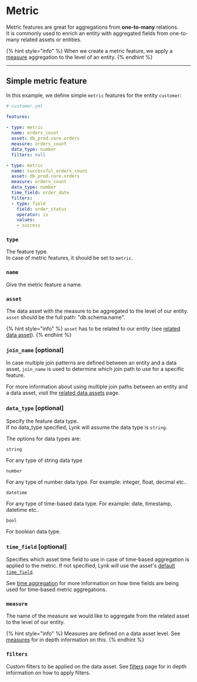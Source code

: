 # Metric

Metric features are great for aggregations from **one-to-many** relations.\
It is commonly used to enrich an entity with aggregated fields from one-to-many related assets or entities.

{% hint style="info" %}
When we create a metric feature, we apply a [measure](../data-assets/#measures) aggregation to the level of an entity.
{% endhint %}

***

## Simple metric feature

In this example, we define simple `metric` features for the entity `customer`:

```yaml
# customer.yml

features:
  
- type: metric
  name: orders_count
  asset: db_prod.core.orders
  measure: orders_count
  data_type: number
  filters: null

- type: metric
  name: successful_orders_count
  asset: db_prod.core.orders
  measure: orders_count
  data_type: number
  time_field: order_date
  filters:
  - type: field
    field: order_status
    operator: is
    values:
    - success
```

### `type`

The feature type.\
In case of metric features, it should be set to `metric`.

### `name`

Give the metric feature a name.

### `asset`

The data asset with the measure to be aggregated to the level of our entity.\
`asset` should be the full path: "db.schema.name".

{% hint style="info" %}
`asset` has to be related to our entity (see [related data asset](../relationships/related-data-assets.md)).
{% endhint %}

### `join_name` \[optional]

In case multiple join patterns are defined between an entity and a data asset, `join_name` is used to determine which join path to use for a specific feature.

For more information about using multiple join paths between an entity and a data asset, visit the [related data assets](../relationships/related-data-assets.md#name-optional) page.

### `data_type` \[optional]

Specify the feature data type. \
If no data\_type specified, Lynk will assume the data type is `string`.

The options for data types are:

`string`

For any type of string data type

`number`

For any type of number data type. For example: integer, float, decimal etc..

`datetime`&#x20;

For any type of time-based data type. For example: date, timestamp, datetime etc..

`bool`

For boolean data type.

### `time_field` \[optional]

Specifies which asset time field to use in case of time-based aggregation is applied to the metric. If not specified, Lynk will use the asset's [default `time_field`](../data-assets/#time_field-optional).

See [time aggregation](../time-aggregation.md) for more information on how time fields are being used for time-based metric aggregations.

### `measure`

The name of the measure we would like to aggregate from the related asset to the level of our entity.

{% hint style="info" %}
Measures are defined on a data asset level. See [measures](../data-assets/#measures) for in depth information on this.
{% endhint %}

### `filters`

Custom filters to be applied on the data asset. See [filters](../data-assets/filters.md) page for in depth information on how to apply filters.
